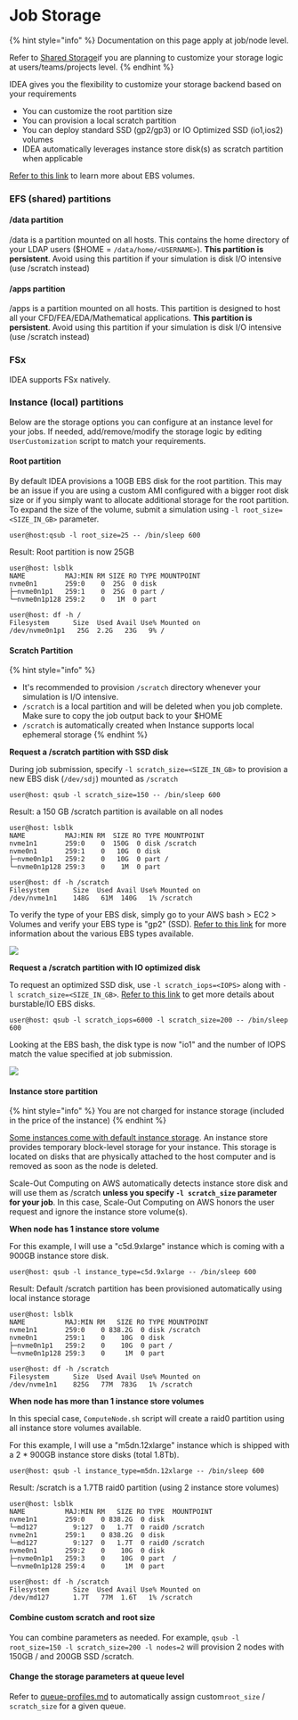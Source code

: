 # Job Storage



{% hint style="info" %}
Documentation on this page apply at job/node level.

Refer to [Shared Storage](https://app.gitbook.com/o/ewXgnQpSEObr0Vh0WSOj/s/5SSt4opQQGbm5tAfuEqy/ "mention")if you are planning to customize your storage logic at users/teams/projects level.
{% endhint %}

IDEA gives you the flexibility to customize your storage backend based on your requirements

* You can customize the root partition size
* You can provision a local scratch partition
* You can deploy standard SSD (gp2/gp3) or IO Optimized SSD (io1,ios2) volumes
* IDEA automatically leverages instance store disk(s) as scratch partition when applicable

[Refer to this link](https://aws.amazon.com/ebs/features/) to learn more about EBS volumes.

### EFS (shared) partitions <a href="#efs-shared-partitions" id="efs-shared-partitions"></a>

#### /data partition <a href="#data-partition" id="data-partition"></a>

/data is a partition mounted on all hosts. This contains the home directory of your LDAP users ($HOME = `/data/home/<USERNAME>`). **This partition is persistent**. Avoid using this partition if your simulation is disk I/O intensive (use /scratch instead)

#### /apps partition <a href="#apps-partition" id="apps-partition"></a>

/apps is a partition mounted on all hosts. This partition is designed to host all your CFD/FEA/EDA/Mathematical applications. **This partition is persistent**. Avoid using this partition if your simulation is disk I/O intensive (use /scratch instead)

### FSx <a href="#fsx" id="fsx"></a>

IDEA supports FSx natively.&#x20;

### Instance (local) partitions <a href="#instance-local-partitions" id="instance-local-partitions"></a>

Below are the storage options you can configure at an instance level for your jobs. If needed, add/remove/modify the storage logic by editing `UserCustomization` script to match your requirements.

#### Root partition <a href="#root-partition" id="root-partition"></a>

By default IDEA provisions a 10GB EBS disk for the root partition. This may be an issue if you are using a custom AMI configured with a bigger root disk size or if you simply want to allocate additional storage for the root partition. To expand the size of the volume, submit a simulation using `-l root_size=<SIZE_IN_GB>` parameter.

```
user@host:qsub -l root_size=25 -- /bin/sleep 600
```

Result: Root partition is now 25GB

```
user@host: lsblk
NAME          MAJ:MIN RM SIZE RO TYPE MOUNTPOINT
nvme0n1       259:0    0  25G  0 disk
├─nvme0n1p1   259:1    0  25G  0 part /
└─nvme0n1p128 259:2    0   1M  0 part

user@host: df -h /
Filesystem      Size  Used Avail Use% Mounted on
/dev/nvme0n1p1   25G  2.2G   23G   9% /
```

#### Scratch Partition <a href="#scratch-partition" id="scratch-partition"></a>

{% hint style="info" %}
* It's recommended to provision `/scratch` directory whenever your simulation is I/O intensive.
* `/scratch` is a local partition and will be deleted when you job complete. Make sure to copy the job output back to your $HOME
* `/scratch` is automatically created when Instance supports local ephemeral storage
{% endhint %}

**Request a /scratch partition with SSD disk**

During job submission, specify `-l scratch_size=<SIZE_IN_GB>` to provision a new EBS disk (`/dev/sdj`) mounted as `/scratch`

```
user@host: qsub -l scratch_size=150 -- /bin/sleep 600
```

Result: a 150 GB /scratch partition is available on all nodes

```
user@host: lsblk
NAME          MAJ:MIN RM  SIZE RO TYPE MOUNTPOINT
nvme1n1       259:0    0  150G  0 disk /scratch
nvme0n1       259:1    0   10G  0 disk
├─nvme0n1p1   259:2    0   10G  0 part /
└─nvme0n1p128 259:3    0    1M  0 part

user@host: df -h /scratch
Filesystem      Size  Used Avail Use% Mounted on
/dev/nvme1n1    148G   61M  140G   1% /scratch
```

To verify the type of your EBS disk, simply go to your AWS bash > EC2 > Volumes and verify your EBS type is "gp2" (SSD). [Refer to this link](https://docs.aws.amazon.com/AWSEC2/latest/UserGuide/EBSVolumeTypes.html) for more information about the various EBS types available.

![](https://awslabs.github.io/scale-out-computing-on-aws/imgs/storage-1.png)

**Request a /scratch partition with IO optimized disk**

To request an optimized SSD disk, use `-l scratch_iops=<IOPS>` along with `-l scratch_size=<SIZE_IN_GB>`. [Refer to this link](https://docs.aws.amazon.com/AWSEC2/latest/UserGuide/EBSVolumeTypes.html) to get more details about burstable/IO EBS disks.

```
user@host: qsub -l scratch_iops=6000 -l scratch_size=200 -- /bin/sleep 600
```

Looking at the EBS bash, the disk type is now "io1" and the number of IOPS match the value specified at job submission.

![](https://awslabs.github.io/scale-out-computing-on-aws/imgs/storage-2.png)

#### Instance store partition <a href="#instance-store-partition" id="instance-store-partition"></a>

{% hint style="info" %}
You are not charged for instance storage (included in the price of the instance)
{% endhint %}

[Some instances come with default instance storage](https://docs.aws.amazon.com/AWSEC2/latest/UserGuide/InstanceStorage.html). An instance store provides temporary block-level storage for your instance. This storage is located on disks that are physically attached to the host computer and is removed as soon as the node is deleted.

Scale-Out Computing on AWS automatically detects instance store disk and will use them as /scratch **unless you specify `-l scratch_size` parameter for your job**. In this case, Scale-Out Computing on AWS honors the user request and ignore the instance store volume(s).

**When node has 1 instance store volume**

For this example, I will use a "c5d.9xlarge" instance which is coming with a 900GB instance store disk.

```
user@host: qsub -l instance_type=c5d.9xlarge -- /bin/sleep 600
```

Result: Default /scratch partition has been provisioned automatically using local instance storage

```
user@host: lsblk
NAME          MAJ:MIN RM   SIZE RO TYPE MOUNTPOINT
nvme1n1       259:0    0 838.2G  0 disk /scratch
nvme0n1       259:1    0    10G  0 disk
├─nvme0n1p1   259:2    0    10G  0 part /
└─nvme0n1p128 259:3    0     1M  0 part

user@host: df -h /scratch
Filesystem      Size  Used Avail Use% Mounted on
/dev/nvme1n1    825G   77M  783G   1% /scratch
```

**When node has more than 1 instance store volumes**

In this special case, `ComputeNode.sh` script will create a raid0 partition using all instance store volumes available.

For this example, I will use a "m5dn.12xlarge" instance which is shipped with a 2 \* 900GB instance store disks (total 1.8Tb).

```
user@host: qsub -l instance_type=m5dn.12xlarge -- /bin/sleep 600
```

Result: /scratch is a 1.7TB raid0 partition (using 2 instance store volumes)

```
user@host: lsblk
NAME          MAJ:MIN RM   SIZE RO TYPE  MOUNTPOINT
nvme1n1       259:0    0 838.2G  0 disk
└─md127         9:127  0   1.7T  0 raid0 /scratch
nvme2n1       259:1    0 838.2G  0 disk
└─md127         9:127  0   1.7T  0 raid0 /scratch
nvme0n1       259:2    0    10G  0 disk
├─nvme0n1p1   259:3    0    10G  0 part  /
└─nvme0n1p128 259:4    0     1M  0 part

user@host: df -h /scratch
Filesystem      Size  Used Avail Use% Mounted on
/dev/md127      1.7T   77M  1.6T   1% /scratch
```

#### Combine custom scratch and root size <a href="#combine-custom-scratch-and-root-size" id="combine-custom-scratch-and-root-size"></a>

You can combine parameters as needed. For example, `qsub -l root_size=150 -l scratch_size=200 -l nodes=2` will provision 2 nodes with 150GB / and 200GB SSD /scratch.

#### Change the storage parameters at queue level <a href="#change-the-storage-parameters-at-queue-level" id="change-the-storage-parameters-at-queue-level"></a>

Refer to [queue-profiles.md](../admin-documentation/queue-profiles.md "mention") to automatically assign custom`root_size` / `scratch_size` for a given queue.
